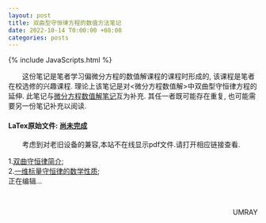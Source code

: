 ```yaml
---
layout: post
title: 双曲型守恒律方程的数值方法笔记
date: 2022-10-14 T0:00:00 +08:00
categories: posts
---
```


{% include JavaScripts.html %}

&emsp;&emsp;这份笔记是笔者学习偏微分方程的数值解课程的课程时形成的, 该课程是笔者在校选修的兴趣课程. 理论上该笔记是对<微分方程数值解>中双曲型守恒律方程的延伸. 此笔记与[微分方程数值解笔记](/posts/2022/09/11/NSoPDE.html)互为补充. 其任一者既可能存在重复, 也可能需要另一份笔记补充以阅读.  

#### LaTex原始文件: [尚未完成](https://music.163.com/#/playlist?id=7077611946 "听听歌按钮") ####  

&emsp;&emsp;考虑到对老旧设备的兼容,本站不在线显示pdf文件.请打开相应链接查看.  

1.[双曲守恒律简介](/include/Notes/NSoPDE2/1.双曲守恒律简介.pdf);  
2.[一维标量守恒律的数学性质](/include/Notes/NSoPDE2/2.一维标量守恒律的数学性质.pdf);  
正在编辑...  

&emsp;&emsp;
<p align="right">UMRAY</p>
